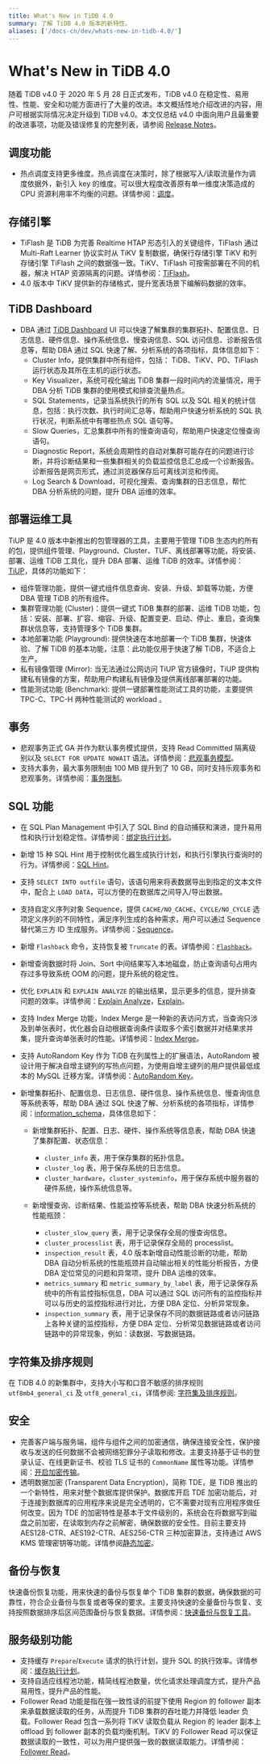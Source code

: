 ```yaml
---
title: What's New in TiDB 4.0
summary: 了解 TiDB 4.0 版本的新特性。
aliases: ['/docs-cn/dev/whats-new-in-tidb-4.0/']
---
```


# What's New in TiDB 4.0

随着 TiDB v4.0 于 2020 年 5 月 28 日正式发布，TiDB v4.0 在稳定性、易用性、性能、安全和功能方面进行了大量的改进。本文概括性地介绍改进的内容，用户可根据实际情况决定升级到 TiDB v4.0。本文仅总结 v4.0 中面向用户且最重要的改进事项，功能及错误修复的完整列表，请参阅 [Release Notes](/releases/release-notes.md#40)。

## 调度功能

+ 热点调度支持更多维度。热点调度在决策时，除了根据写入/读取流量作为调度依据外，新引入 key 的维度。可以很大程度改善原有单一维度决策造成的 CPU 资源利用率不均衡的问题。详情参阅：[调度](/tidb-scheduling.md)。

## 存储引擎

+ TiFlash 是 TiDB 为完善 Realtime HTAP 形态引入的关键组件，TiFlash 通过 Multi-Raft Learner 协议实时从 TiKV 复制数据，确保行存储引擎 TiKV 和列存储引擎 TiFlash 之间的数据强一致。TiKV、TiFlash 可按需部署在不同的机器，解决 HTAP 资源隔离的问题。详情参阅：[TiFlash](/tiflash/tiflash-overview.md)。
+ 4.0 版本中 TiKV 提供新的存储格式，提升宽表场景下编解码数据的效率。

## TiDB Dashboard

+ DBA 通过 [TiDB Dashboard](/dashboard/dashboard-intro.md) UI 可以快速了解集群的集群拓扑、配置信息、日志信息、硬件信息、操作系统信息、慢查询信息、SQL 访问信息、诊断报告信息等，帮助 DBA 通过 SQL 快速了解、分析系统的各项指标，具体信息如下：
    - Cluster Info，提供集群中所有组件，包括： TiDB、TiKV、PD、TiFlash 运行状态及其所在主机的运行状态。
    - Key Visualizer，系统可视化输出 TiDB 集群一段时间内的流量情况，用于 DBA 分析 TiDB 集群的使用模式和排查流量热点。
    - SQL Statements，记录当系统执行的所有 SQL 以及 SQL 相关的统计信息，包括：执行次数、执行时间汇总等，帮助用户快速分析系统的 SQL 执行状况，判断系统中有哪些热点 SQL 语句等。
    - Slow Queries，汇总集群中所有的慢查询语句，帮助用户快速定位慢查询语句。
    - Diagnostic Report，系统会周期性的自动对集群可能存在的问题进行诊断，并将诊断结果和一些集群相关的负载监控信息汇总成一个诊断报告。诊断报告是网页形式，通过浏览器保存后可离线浏览和传阅。
    - Log Search & Download，可视化搜索、查询集群的日志信息，帮忙 DBA 分析系统的问题，提升 DBA 运维的效率。

## 部署运维工具

TiUP 是 4.0 版本中新推出的包管理器的工具，主要用于管理 TiDB 生态内的所有的包，提供组件管理、Playground、Cluster、TUF、离线部署等功能，将安装、部署、运维 TiDB 工具化，提升 DBA 部署、运维 TiDB 的效率。详情参阅：[TiUP](/tiup/tiup-overview.md)，具体的功能如下：

- 组件管理功能，提供一键式组件信息查询、安装、升级、卸载等功能，方便 DBA 管理 TiDB 的所有组件。
- 集群管理功能 (Cluster)：提供一键式 TiDB 集群的部署、运维 TiDB 功能，包括：安装、部署、扩容、缩容、升级、配置变更、启动、停止、重启，查询集群状信息等，支持管理多个 TiDB 集群。
- 本地部署功能 (Playground): 提供快速在本地部署一个 TiDB 集群，快速体验、了解 TiDB 的基本功能，注意：此功能仅用于快速了解 TiDB，不适合上生产。
- 私有镜像管理 (Mirror): 当无法通过公网访问 TiUP 官方镜像时，TiUP 提供构建私有镜像的方案，帮助用户构建私有镜像及提供离线部署部署的功能。
- 性能测试功能 (Benchmark): 提供一键部署性能测试工具的功能，主要提供 TPC-C、TPC-H 两种性能测试的 workload 。

## 事务

+ 悲观事务正式 GA 并作为默认事务模式提供，支持 Read Committed 隔离级别以及 `SELECT FOR UPDATE NOWAIT` 语法。详情参阅：[悲观事务模型](/pessimistic-transaction.md)。
+ 支持大事务，最大事务限制由 100 MB 提升到了 10 GB，同时支持乐观事务和悲观事务。详情参阅：[事务限制](/transaction-overview.md#事务限制)。

## SQL 功能

- 在 SQL Plan Management 中引入了 SQL Bind 的自动捕获和演进，提升易用性和执行计划稳定性。详情参阅：[绑定执行计划](/sql-plan-management.md)。
- 新增 15 种 SQL Hint 用于控制优化器生成执行计划，和执行引擎执行查询时的行为。详情参阅：[SQL Hint](/optimizer-hints.md)。
- 支持 `SELECT INTO outfile` 语句，该语句用来将表数据导出到指定的文本文件中，配合上 `LOAD DATA`，可以方便的在数据库之间导入/导出数据。
- 支持自定义序列对象 Sequence，提供 `CACHE/NO_CACHE`、`CYCLE/NO_CYCLE` 选项定义序列的不同特性，满足序列生成的各种需求，用户可以通过 Sequence 替代第三方 ID 生成服务。详情参阅：[Sequence](/sql-statements/sql-statement-create-sequence.md)。
- 新增 `Flashback` 命令，支持恢复被 `Truncate` 的表。详情参阅：[`Flashback`](/sql-statements/sql-statement-flashback-table.md)。
- 新增查询数据时将 Join、Sort 中间结果写入本地磁盘，防止查询语句占用内存过多导致系统 OOM 的问题，提升系统的稳定性。
- 优化 `EXPLAIN` 和 `EXPLAIN ANALYZE` 的输出结果，显示更多的信息，提升排查问题的效率。详情参阅：[Explain Analyze](/sql-statements/sql-statement-explain-analyze.md)，[Explain](/sql-statements/sql-statement-explain.md)。
- 支持 Index Merge 功能，Index Merge 是一种新的表访问方式，当查询只涉及到单张表时，优化器会自动根据查询条件读取多个索引数据并对结果求并集，提升查询单张表时的性能。详情参阅：[Index Merge](/query-execution-plan.md#indexmerge-示例)。
- 支持 AutoRandom Key 作为 TiDB 在列属性上的扩展语法，AutoRandom 被设计用于解决自增主键列的写热点问题，为使用自增主键列的用户提供最低成本的 MySQL 迁移方案。详情参阅：[AutoRandom Key](/auto-random.md)。
- 新增集群拓扑、配置信息、日志信息、硬件信息、操作系统信息、慢查询信息等系统表等，帮助 DBA 通过 SQL 快速了解、分析系统的各项指标，详情参阅：[information_schema](/information-schema/information-schema.md)，具体信息如下：

    - 新增集群拓扑、配置、日志、硬件、操作系统等信息表，帮助 DBA 快速了集群配置、状态信息：

        - `cluster_info` 表，用于保存集群的拓扑信息。
        - `cluster_log` 表，用于保存系统的日志信息。
        - `cluster_hardware`，`cluster_systeminfo`，用于保存系统中服务器的硬件系统，操作系统信息等。

    - 新增慢查询、诊断结果、性能监控等系统表，帮助 DBA 快速分析系统的性能瓶颈：

        - `cluster_slow_query` 表，用于记录保存全局的慢查询信息。
        - `cluster_processlist` 表，用于记录保存全局的 processlist。
        - `inspection_result` 表，4.0 版本新增自动性能诊断的功能，帮助 DBA 自动分析系统的性能瓶颈并自动输出相关的性能分析报告，方便 DBA 定位常见的问题和异常项，提升 DBA 运维的效率。
        - `metrics_summary` 和 `metric_summary_by_label` 表，用于记录保存系统中的所有监控指标信息，DBA 可以通过 SQL 访问所有的监控指标并可以与历史的监控指标进行对比，方便 DBA 定位、分析异常现象。
        - `inspection_summary` 表，用于记录保存不同的数据链路或者访问链路上各种关键的监控指标，方便 DBA 定位、分析常见数据链路或者访问链路中的异常现象，例如：读数据、写数据链路。

## 字符集及排序规则

在 TiDB 4.0 的新集群中，支持大小写和口音不敏感的排序规则 `utf8mb4_general_ci` 及 `utf8_general_ci`，详情参阅: [字符集及排序规则](/character-set-and-collation.md)。

## 安全

+ 完善客户端与服务端，组件与组件之间的加密通信，确保连接安全性，保护接收与发送的任何数据不会被网络犯罪分子读取和修改。主要支持基于证书的登录认证、在线更新证书、校验 TLS 证书的 `CommonName` 属性等功能。详情参阅：[开启加密传输](/enable-tls-between-clients-and-servers.md)。
+ 透明数据加密 (Transparent Data Encryption)，简称 TDE，是 TiDB 推出的一个新特性，用来对整个数据库提供保护。数据库开启 TDE 加密功能后，对于连接到数据库的应用程序来说是完全透明的，它不需要对现有应用程序做任何改变。因为 TDE 的加密特性是基本于文件级别的，系统会在将数据写到磁盘之前加密，在读取到内存之前解密，确保数据的安全性。目前主要支持 AES128-CTR、AES192-CTR、AES256-CTR 三种加密算法，支持通过 AWS KMS 管理密钥等功能。详情参阅[静态加密](/encryption-at-rest.md)。

## 备份与恢复

快速备份恢复功能，用来快速的备份与恢复单个 TiDB 集群的数据，确保数据的可靠性，符合企业备份与恢复或者等保的要求。主要支持快速的全量备份与恢复、支持按照数据排序后区间范围备份与恢复数据。详情参阅：[快速备份与恢复工具](/br/backup-and-restore-tool.md)。

## 服务级别功能

+ 支持缓存 `Prepare`/`Execute` 请求的执行计划，提升 SQL 的执行效率。详情参阅：[缓存执行计划](/sql-prepare-plan-cache.md)。
+ 支持自适应线程池功能，精简线程池数量，优化请求处理调度方式，提升产品易用性，提升产品的性能。
+ Follower Read 功能是指在强一致性读的前提下使用 Region 的 follower 副本来承载数据读取的任务，从而提升 TiDB 集群的吞吐能力并降低 leader 负载。Follower Read 包含一系列将 TiKV 读取负载从 Region 的 leader 副本上 offload 到 follower 副本的负载均衡机制。TiKV 的 Follower Read 可以保证数据读取的一致性，可以为用户提供强一致的数据读取能力。详情参阅：[Follower Read](/follower-read.md)。
